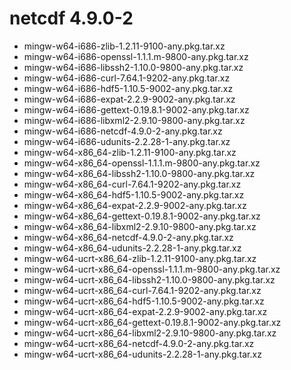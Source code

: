 # netcdf 4.9.0-2

 - mingw-w64-i686-zlib-1.2.11-9100-any.pkg.tar.xz
 - mingw-w64-i686-openssl-1.1.1.m-9800-any.pkg.tar.xz
 - mingw-w64-i686-libssh2-1.10.0-9800-any.pkg.tar.xz
 - mingw-w64-i686-curl-7.64.1-9202-any.pkg.tar.xz
 - mingw-w64-i686-hdf5-1.10.5-9002-any.pkg.tar.xz
 - mingw-w64-i686-expat-2.2.9-9002-any.pkg.tar.xz
 - mingw-w64-i686-gettext-0.19.8.1-9002-any.pkg.tar.xz
 - mingw-w64-i686-libxml2-2.9.10-9800-any.pkg.tar.xz
 - mingw-w64-i686-netcdf-4.9.0-2-any.pkg.tar.xz
 - mingw-w64-i686-udunits-2.2.28-1-any.pkg.tar.xz
 - mingw-w64-x86_64-zlib-1.2.11-9100-any.pkg.tar.xz
 - mingw-w64-x86_64-openssl-1.1.1.m-9800-any.pkg.tar.xz
 - mingw-w64-x86_64-libssh2-1.10.0-9800-any.pkg.tar.xz
 - mingw-w64-x86_64-curl-7.64.1-9202-any.pkg.tar.xz
 - mingw-w64-x86_64-hdf5-1.10.5-9002-any.pkg.tar.xz
 - mingw-w64-x86_64-expat-2.2.9-9002-any.pkg.tar.xz
 - mingw-w64-x86_64-gettext-0.19.8.1-9002-any.pkg.tar.xz
 - mingw-w64-x86_64-libxml2-2.9.10-9800-any.pkg.tar.xz
 - mingw-w64-x86_64-netcdf-4.9.0-2-any.pkg.tar.xz
 - mingw-w64-x86_64-udunits-2.2.28-1-any.pkg.tar.xz
 - mingw-w64-ucrt-x86_64-zlib-1.2.11-9100-any.pkg.tar.xz
 - mingw-w64-ucrt-x86_64-openssl-1.1.1.m-9800-any.pkg.tar.xz
 - mingw-w64-ucrt-x86_64-libssh2-1.10.0-9800-any.pkg.tar.xz
 - mingw-w64-ucrt-x86_64-curl-7.64.1-9202-any.pkg.tar.xz
 - mingw-w64-ucrt-x86_64-hdf5-1.10.5-9002-any.pkg.tar.xz
 - mingw-w64-ucrt-x86_64-expat-2.2.9-9002-any.pkg.tar.xz
 - mingw-w64-ucrt-x86_64-gettext-0.19.8.1-9002-any.pkg.tar.xz
 - mingw-w64-ucrt-x86_64-libxml2-2.9.10-9800-any.pkg.tar.xz
 - mingw-w64-ucrt-x86_64-netcdf-4.9.0-2-any.pkg.tar.xz
 - mingw-w64-ucrt-x86_64-udunits-2.2.28-1-any.pkg.tar.xz
